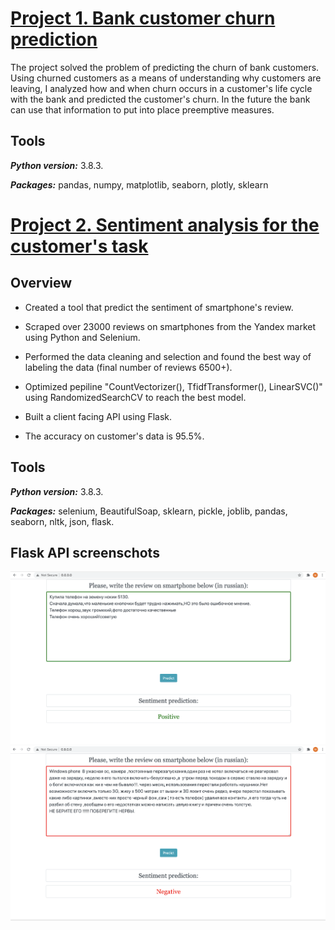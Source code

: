# [Project 1. Bank customer churn prediction](https://github.com/MarinaTrofimovich/Projects)

The project solved the problem of predicting the churn of bank customers. Using churned customers as a means of understanding why customers are leaving, I analyzed how and when churn occurs in a customer's life cycle with the bank and predicted the customer's churn. In the future the bank can use that information to put into place preemptive measures.

## Tools

***Python version:*** 3.8.3.

***Packages:*** pandas, numpy, matplotlib, seaborn, plotly, sklearn 


# [Project 2. Sentiment analysis for the customer's task](https://github.com/MarinaTrofimovich/sentiment_analysis_yandex)

## Overview

- Created a tool that predict the sentiment of smartphone's review.

- Scraped over 23000 reviews on smartphones from the Yandex market using Python and Selenium.

- Performed the data cleaning and selection and found the best way of labeling the data (final number of reviews 6500+).

- Optimized pepiline "CountVectorizer(), TfidfTransformer(), LinearSVC()" using RandomizedSearchCV to reach the best model.

- Built a client facing API using Flask.

- The accuracy on customer's data is 95.5%.

## Tools

***Python version:*** 3.8.3.

***Packages:*** selenium, BeautifulSoap, sklearn, pickle, joblib, pandas, seaborn, nltk, json, flask.

## Flask API screenschots


![](/images/Screenshot1.png)
![](/images/Screenshot2.png)

